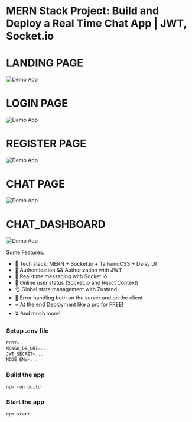 # MERN Stack Project: Build and Deploy a Real Time Chat App | JWT, Socket.io


# LANDING PAGE

![Demo App](https://i.ibb.co/qrLjZGm/front-1.png)

# LOGIN PAGE

![Demo App](https://i.ibb.co/hBK0jmm/login.png)

# REGISTER PAGE

![Demo App](https://i.ibb.co/D4HfQC9/signup-1.png)

# CHAT PAGE

![Demo App](https://i.ibb.co/nbCCWHg/chat.png)

# CHAT_DASHBOARD

![Demo App](https://i.ibb.co/YLY8Cbj/chat-1.png)

Some Features:

-   🌟 Tech stack: MERN + Socket.io + TailwindCSS + Daisy UI
-   🎃 Authentication && Authorization with JWT
-   👾 Real-time messaging with Socket.io
-   🚀 Online user status (Socket.io and React Context)
-   👌 Global state management with Zustand
-   🐞 Error handling both on the server and on the client
-   ⭐ At the end Deployment like a pro for FREE!
-   ⏳ And much more!

### Setup .env file

```js
PORT=...
MONGO_DB_URI=...
JWT_SECRET=...
NODE_ENV=...
```

### Build the app

```shell
npm run build
```

### Start the app

```shell
npm start
```

